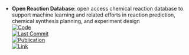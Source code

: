 - **Open Reaction Database**: open access chemical reaction database to support machine learning and related efforts in reaction prediction, chemical synthesis planning, and experiment design  
	[![Code](https://img.shields.io/github/stars/open-reaction-database/ord-schema?style=for-the-badge&logo=github)](https://github.com/open-reaction-database/ord-schema)  
	[![Last Commit](https://img.shields.io/github/last-commit/open-reaction-database/ord-schema?style=for-the-badge&logo=github)](https://github.com/open-reaction-database/ord-schema)  
	[![Publication](https://img.shields.io/badge/Publication-Citations:137-blue?style=for-the-badge&logo=bookstack)](https://doi.org/10.1021/jacs.1c09820)  
	[![Link](https://img.shields.io/badge/Link-online-brightgreen?style=for-the-badge&logo=cachet&logoColor=65FF8F)](https://docs.open-reaction-database.org/en/latest/)  
